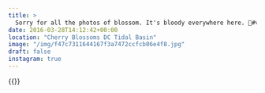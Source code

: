 ```yaml
---
title: >
  Sorry for all the photos of blossom. It's bloody everywhere here. 🌸#vsco #VSCOfilm #washington #dc #travel #cherryblossomfestival #cherryblossom #nature
date: 2016-03-28T14:12:42+00:00
location: "Cherry Blossoms DC Tidal Basin"
image: "/img/f47c7311644167f3a7472ccfcb06e4f8.jpg"
draft: false
instagram: true
---
```


{{<photo src="/img/f47c7311644167f3a7472ccfcb06e4f8.jpg">}}
